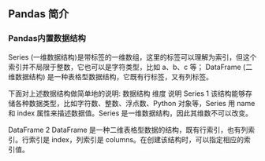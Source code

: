 ## Pandas 简介

### Pandas内置数据结构
  Series (一维数据结构)是带标签的一维数组，这里的标签可以理解为索引，但这个索引并不局限于整数，它也可以是字符类型，比如 a、b、c 等；
  DataFrame (二维数据结构) 是一种表格型数据结构，它既有行标签，又有列标签。
  
  下面对上述数据结构做简单地的说明:
  数据结构    维度    说明
  Series      1    该结构能够存储各种数据类型，比如字符数、整数、浮点数、Python 对象等，Series 用 name 和 index 属性来描述数据值。Series 是一维数据结构，因此其维数不可以改变。 

  DataFrame   2    DataFrame 是一种二维表格型数据的结构，既有行索引，也有列索引。行索引是 index，列索引是 columns。在创建该结构时，可以指定相应的索引值。